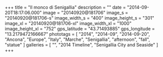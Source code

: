 +++
title = "Il monco di Senigallia"
description = ""
date = "2014-09-20T18:17:06.000"
image = "20140920@181706"
image_s = "20140920@181706-s"
image_width_s = "400"
image_height_s = "301"
image_xl = "20140920@181706-xl"
image_width_xl = "1000"
image_height_xl = "752"
gps_latitude = "43.71493885"
gps_longitude = "13.2179472166667"
phototags = [ "2014", "2014-09", "2014-09-20", "Ancona", "Europe", "Italy", "Marche", "Senigallia", "afternoon", "fall", "statue" ]
galleries = [ "", "2014 Timeline", "Senigallia City and Seaside" ]
+++
